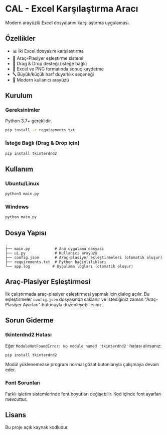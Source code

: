 # CAL - Excel Karşılaştırma Aracı

Modern arayüzlü Excel dosyalarını karşılaştırma uygulaması.

## Özellikler

- 📊 İki Excel dosyasını karşılaştırma
- 🚚 Araç-Plasiyer eşleştirme sistemi
- 🎯 Drag & Drop desteği (isteğe bağlı)
- 💾 Excel ve PNG formatında sonuç kaydetme
- 🔤 Büyük/küçük harf duyarlılık seçeneği
- 🎨 Modern kullanıcı arayüzü

## Kurulum

### Gereksinimler

Python 3.7+ gereklidir.

```bash
pip install -r requirements.txt
```

### İsteğe Bağlı (Drag & Drop için)

```bash
pip install tkinterdnd2
```

## Kullanım

### Ubuntu/Linux
```bash
python3 main.py
```

### Windows
```bash
python main.py
```

## Dosya Yapısı

```
.
├── main.py           # Ana uygulama dosyası
├── ui.py             # Kullanıcı arayüzü
├── config.json       # Araç-plasiyer eşleştirmeleri (otomatik oluşur)
├── requirements.txt  # Python bağımlılıkları
└── app.log          # Uygulama logları (otomatik oluşur)
```

## Araç-Plasiyer Eşleştirmesi

İlk çalıştırmada araç-plasiyer eşleştirmesi yapmak için dialog açılır. Bu eşleştirmeler `config.json` dosyasında saklanır ve istediğiniz zaman "Araç-Plasiyer Ayarları" butonuyla düzenleyebilirsiniz.

## Sorun Giderme

### tkinterdnd2 Hatası
Eğer `ModuleNotFoundError: No module named 'tkinterdnd2'` hatası alırsanız:

```bash
pip install tkinterdnd2
```

Modül yüklenemezse program normal gözat butonlarıyla çalışmaya devam eder.

### Font Sorunları
Farklı işletim sistemlerinde font boyutları değişebilir. Kod içinde font ayarları mevcuttur.

## Lisans

Bu proje açık kaynak kodludur.